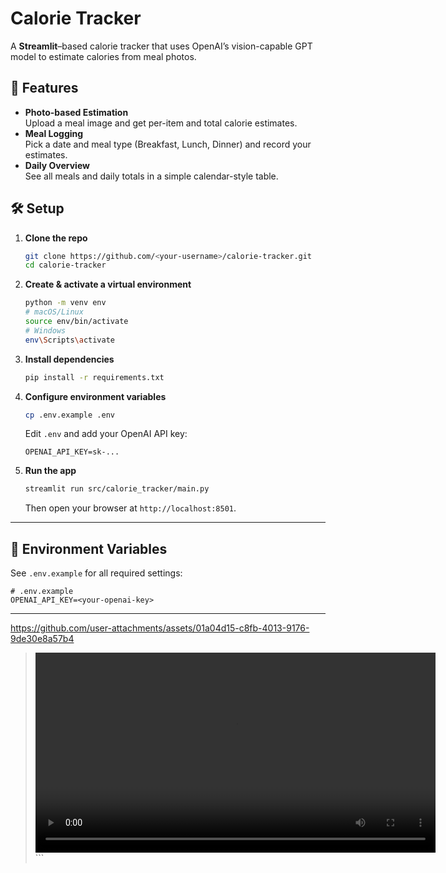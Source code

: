 
# Calorie Tracker

A **Streamlit**–based calorie tracker that uses OpenAI’s vision-capable GPT model to estimate calories from meal photos.

## 🚀 Features
- **Photo-based Estimation**  
  Upload a meal image and get per-item and total calorie estimates.
- **Meal Logging**  
  Pick a date and meal type (Breakfast, Lunch, Dinner) and record your estimates.
- **Daily Overview**  
  See all meals and daily totals in a simple calendar-style table.


## 🛠️ Setup

1. **Clone the repo**  
   ```bash
   git clone https://github.com/<your-username>/calorie-tracker.git
   cd calorie-tracker
   ```

2. **Create & activate a virtual environment**

   ```bash
   python -m venv env
   # macOS/Linux
   source env/bin/activate
   # Windows
   env\Scripts\activate
   ```

3. **Install dependencies**

   ```bash
   pip install -r requirements.txt
   ```

4. **Configure environment variables**

   ```bash
   cp .env.example .env
   ```

   Edit `.env` and add your OpenAI API key:

   ```
   OPENAI_API_KEY=sk-...
   ```

5. **Run the app**

   ```bash
   streamlit run src/calorie_tracker/main.py
   ```

   Then open your browser at `http://localhost:8501`.

---

## 📖 Environment Variables

See `.env.example` for all required settings:

```
# .env.example
OPENAI_API_KEY=<your-openai-key>
```

---


https://github.com/user-attachments/assets/01a04d15-c8fb-4013-9176-9de30e8a57b4


> <video width="640" controls>
>   <source src="demo.mp4" type="video/mp4">
>   Your browser does not support the video tag.
> </video>
> ```



